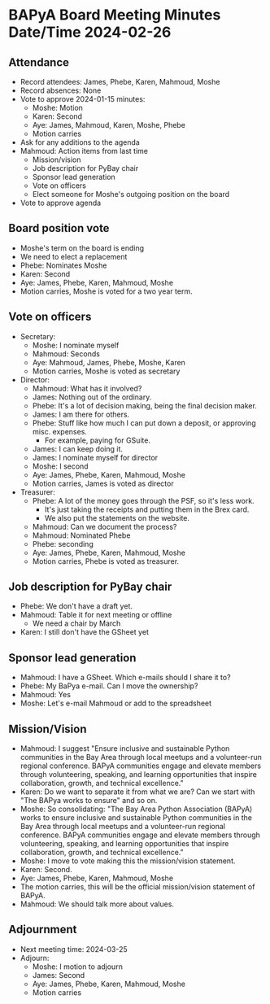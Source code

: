 # BAPyA Board Meeting Minutes Date/Time 2024-02-26

## Attendance

* Record attendees: James, Phebe, Karen, Mahmoud, Moshe
* Record absences: None
* Vote to approve 2024-01-15 minutes:
  * Moshe: Motion
  * Karen: Second
  * Aye: James, Mahmoud, Karen, Moshe, Phebe
  * Motion carries
* Ask for any additions to the agenda
* Mahmoud: Action items from last time
  * Mission/vision
  * Job description for PyBay chair
  * Sponsor lead generation
  * Vote on officers
  * Elect someone for Moshe's outgoing position on the board
* Vote to approve agenda

## Board position vote

* Moshe's term on the board is ending
* We need to elect a replacement
* Phebe: Nominates Moshe
* Karen: Second
* Aye: James, Phebe, Karen, Mahmoud, Moshe
* Motion carries, Moshe is voted for a two year term.

## Vote on officers

* Secretary:
  * Moshe: I nominate myself
  * Mahmoud: Seconds
  * Aye: Mahmoud, James, Phebe, Moshe, Karen
  * Motion carries, Moshe is voted as secretary
* Director:
  * Mahmoud: What has it involved?
  * James: Nothing out of the ordinary.
  * Phebe: It's a lot of decision making, being the final decision maker.
  * James: I am there for others.
  * Phebe: Stuff like how much I can put down a deposit, or approving misc. expenses.
    * For example, paying for GSuite.
  * James: I can keep doing it.
  * James: I nominate myself for director
  * Moshe: I second
  * Aye: James, Phebe, Karen, Mahmoud, Moshe
  * Motion carries, James is voted as director 
* Treasurer:
  * Phebe: A lot of the money goes through the PSF, so it's less work.
    * It's just taking the receipts and putting them in the Brex card.
    * We also put the statements on the website.
  * Mahmoud: Can we document the process?
  * Mahmoud: Nominated Phebe
  * Phebe: seconding
  * Aye: James, Phebe, Karen, Mahmoud, Moshe
  * Motion carries, Phebe is voted as treasurer.

## Job description for PyBay chair

* Phebe: We don't have a draft yet.
* Mahmoud: Table it for next meeting or offline
  * We need a chair by March
* Karen: I still don't have the GSheet yet

## Sponsor lead generation

* Mahmoud: I have a GSheet. Which e-mails should I share it to?
* Phebe: My BaPya e-mail. Can I move the ownership?
* Mahmoud: Yes
* Moshe: Let's e-mail Mahmoud or add to the spreadsheet

## Mission/Vision

* Mahmoud: I suggest "Ensure inclusive and sustainable Python communities in the Bay Area through local meetups and a volunteer-run regional conference. BAPyA communities engage and elevate members through volunteering, speaking, and learning opportunities that inspire collaboration, growth, and technical excellence."
* Karen: Do we want to separate it from what we are? Can we start with "The BAPya works to ensure" and so on.
* Moshe: So consolidating: "The Bay Area Python Association (BAPyA) works to ensure inclusive and sustainable Python communities in the Bay Area through local meetups and a volunteer-run regional conference. BAPyA communities engage and elevate members through volunteering, speaking, and learning opportunities that inspire collaboration, growth, and technical excellence."
* Moshe: I move to vote making this the mission/vision statement.
* Karen: Second.
* Aye: James, Phebe, Karen, Mahmoud, Moshe
* The motion carries, this will be the official mission/vision statement of BAPyA.
* Mahmoud: We should talk more about values.

## Adjournment

* Next meeting time: 2024-03-25
* Adjourn:
  * Moshe: I motion to adjourn
  * James: Second
  * Aye: James, Phebe, Karen, Mahmoud, Moshe
  * Motion carries


